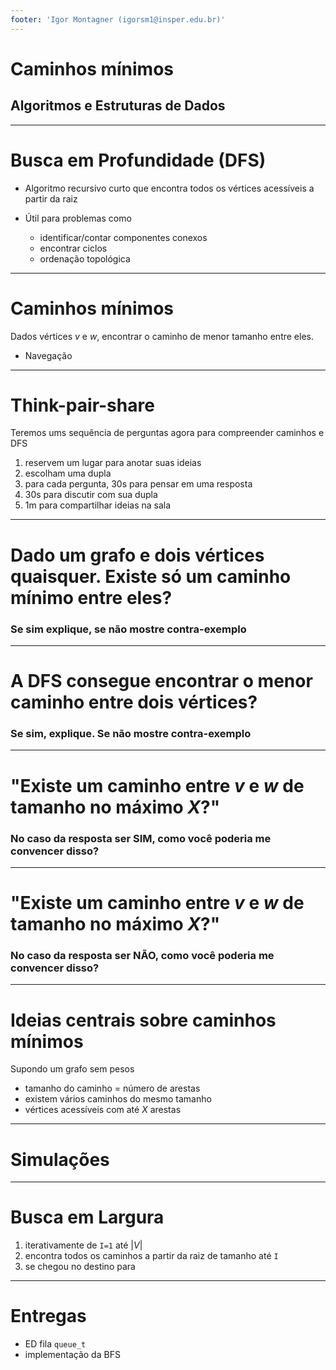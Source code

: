 ```yaml
---
footer: 'Igor Montagner (igorsm1@insper.edu.br)'
---
```


<!-- _class: front -->

<script src=https://unpkg.com/graphviz-webcomponent@2.0.0/dist/graph-bundled.min.js></script>

# Caminhos mínimos

## Algoritmos e Estruturas de Dados

--------

# Busca em Profundidade (DFS)

- Algoritmo recursivo curto que encontra todos os vértices acessíveis a partir da raiz

- Útil para problemas como
    - identificar/contar componentes conexos
    - encontrar ciclos
    - ordenação topológica

-------

# Caminhos mínimos

Dados vértices $v$ e $w$, encontrar o caminho de menor tamanho entre eles.

- Navegação 

----

# Think-pair-share

Teremos ums sequência de perguntas agora para compreender caminhos e DFS

1. reservem um lugar para anotar suas ideias
2. escolham uma dupla
3. para cada pergunta, 30s para pensar em uma resposta
4. 30s para discutir com sua dupla
5. 1m para compartilhar ideias na sala 

------

<!-- _class: front -->
# Dado um grafo e dois vértices quaisquer. Existe só um caminho mínimo entre eles?

### Se sim explique, se não mostre contra-exemplo

----

<!-- _class: front -->
# A DFS consegue encontrar o menor caminho entre dois vértices?

### Se sim, explique. Se não mostre contra-exemplo

-----

<!-- _class: front -->
# "Existe um caminho entre $v$ e $w$ de tamanho no máximo $X$?"

### No caso da resposta ser SIM, como você poderia me convencer disso?

-----

<!-- _class: front -->
# "Existe um caminho entre $v$ e $w$ de tamanho no máximo $X$?"

### No caso da resposta ser NÃO, como você poderia me convencer disso?

-----

# Ideias centrais sobre caminhos mínimos

Supondo um grafo sem pesos

- tamanho do caminho = número de arestas
- existem vários caminhos do mesmo tamanho
- vértices acessíveis com até $X$ arestas

------

# Simulações

-----

# Busca em Largura

1. iterativamente de `I=1` até $|V|$
2. encontra todos os caminhos a partir da raiz de tamanho até `I`
3. se chegou no destino para

----

# Entregas

- ED fila `queue_t`
- implementação da BFS
